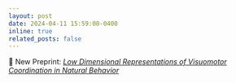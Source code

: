 ```yaml
---
layout: post
date: 2024-04-11 15:59:00-0400
inline: true
related_posts: false
---
```


:rotating_light: New Preprint: _[Low Dimensional Representations of Visuomotor Coordination in Natural Behavior](https://www.biorxiv.org/content/10.1101/2024.03.30.587357v4)_